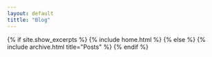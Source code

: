 ```yaml
---
layout: default
tittle: "Blog"
---
```


{% if site.show_excerpts %}
  {% include home.html %}
{% else %}
  {% include archive.html title="Posts" %}
{% endif %}


